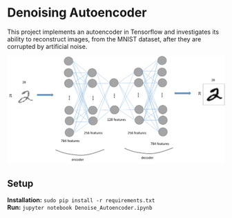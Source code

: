 # Denoising Autoencoder
This project implements an autoencoder in Tensorflow and investigates its ability to reconstruct images, from the MNIST dataset, after they are corrupted by artificial noise.

<img src="ae_diagram.png" width="625"/>

## Setup ##
**Installation:** ```sudo pip install -r requirements.txt``` <br />
**Run:** ```jupyter notebook Denoise_Autoencoder.ipynb```
